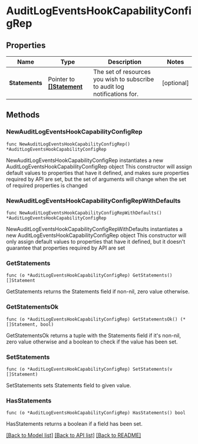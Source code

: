 # AuditLogEventsHookCapabilityConfigRep

## Properties

Name | Type | Description | Notes
------------ | ------------- | ------------- | -------------
**Statements** | Pointer to [**[]Statement**](Statement.md) | The set of resources you wish to subscribe to audit log notifications for. | [optional] 

## Methods

### NewAuditLogEventsHookCapabilityConfigRep

`func NewAuditLogEventsHookCapabilityConfigRep() *AuditLogEventsHookCapabilityConfigRep`

NewAuditLogEventsHookCapabilityConfigRep instantiates a new AuditLogEventsHookCapabilityConfigRep object
This constructor will assign default values to properties that have it defined,
and makes sure properties required by API are set, but the set of arguments
will change when the set of required properties is changed

### NewAuditLogEventsHookCapabilityConfigRepWithDefaults

`func NewAuditLogEventsHookCapabilityConfigRepWithDefaults() *AuditLogEventsHookCapabilityConfigRep`

NewAuditLogEventsHookCapabilityConfigRepWithDefaults instantiates a new AuditLogEventsHookCapabilityConfigRep object
This constructor will only assign default values to properties that have it defined,
but it doesn't guarantee that properties required by API are set

### GetStatements

`func (o *AuditLogEventsHookCapabilityConfigRep) GetStatements() []Statement`

GetStatements returns the Statements field if non-nil, zero value otherwise.

### GetStatementsOk

`func (o *AuditLogEventsHookCapabilityConfigRep) GetStatementsOk() (*[]Statement, bool)`

GetStatementsOk returns a tuple with the Statements field if it's non-nil, zero value otherwise
and a boolean to check if the value has been set.

### SetStatements

`func (o *AuditLogEventsHookCapabilityConfigRep) SetStatements(v []Statement)`

SetStatements sets Statements field to given value.

### HasStatements

`func (o *AuditLogEventsHookCapabilityConfigRep) HasStatements() bool`

HasStatements returns a boolean if a field has been set.


[[Back to Model list]](../README.md#documentation-for-models) [[Back to API list]](../README.md#documentation-for-api-endpoints) [[Back to README]](../README.md)


